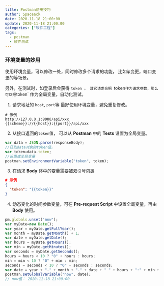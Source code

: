 ```yaml
---
title: Postman使用技巧
author: Spaceack
date: 2020-11-18 21:00:00
update: 2020-11-18 21:00:00
categories: ["软件工程"]
tags: 
  - postman
  - 软件测试
---
```


### 环境变量的妙用

使用环境变量，可以修改一处，同时修改多个请求的功能， 比如ip变更，端口变更的等场景。

另外，在测试时，如登录后会获得 `token ， 其它请求会把 `token` 作为请求参数，那么可以把 `token` 作为全局变量，自动化测试。

1. 请求地址的 `host`, `port`等 最好使用环境变量，避免重复修改。
  ```
  # 示例
  http://127.0.0.1:8000/api/xxx
  {{scheme}}://{{host}}:{{port}}/api/xxx
  ```

2. 从接口返回的`token`值， 可以从 **Postman** 中的 **Tests** 设置为全局变量。
  ```javascript
  var data = JSON.parse(responseBody);
  //获取data对象的token值。
  var token=data.token;
  //设置成全局变量
  postman.setEnvironmentVariable("token", token);
  ```

3. 在请求 **Body** 体中的变量需要被双引号包裹
  ```json
  # 示例
  {
    "token": "{{token}}"
  }
  ```
4. 动态变化的时间参数变量，可在 **Pre-request Script** 中设置全局变量，再由 **Body** 使用。

  ```javascript
  pm.globals.unset("now");
  var myDate=new Date();
  var year = myDate.getFullYear();
  var month = myDate.getMonth() + 1;
  var date = myDate.getDate();
  var hours = myDate.getHours();
  var min = myDate.getMinutes();
  var seconds = myDate.getSeconds();
  hours = hours < 10 ? "0" + hours : hours;
  min = min < 10 ? "0" + min : min;
  seconds = seconds < 10 ? "0" + seconds : seconds;
  var date = year + "-" + month + "-" + date + " " + hours + ":" + min + ":" + seconds;
  postman.setGlobalVariable("now", date);
  // now值： 2020-11-18 21:00:00
  ```